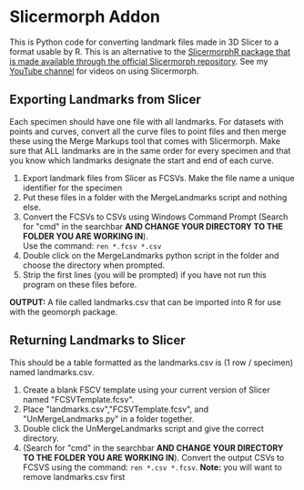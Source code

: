 # Slicermorph Addon
This is Python code for converting landmark files made in 3D Slicer to a format usable by R.
This is an alternative to the [SlicermorphR package that is made available through the official Slicermorph repository](https://github.com/SlicerMorph/SlicerMorphR).
See my [YouTube channel](https://www.youtube.com/channel/UCJaiHFrVy0wdObYoV-rwXPw) for videos on using Slicermorph.

## Exporting Landmarks from Slicer
Each specimen should have one file with all landmarks. For datasets with points and curves, convert all the curve files to point files and then merge these using the Merge Markups tool that comes with Slicermorph. 
Make sure that ALL landmarks are in the same order for every specimen and that you know which landmarks designate the start and end of each curve.
1. Export landmark files from Slicer as FCSVs. Make the file name a unique identifier for the specimen
2. Put these files in a folder with the MergeLandmarks script and nothing else.
3. Convert the FCSVs to CSVs using Windows Command Prompt (Search for "cmd" in the searchbar **AND CHANGE YOUR DIRECTORY TO THE FOLDER YOU ARE WORKING IN**).\
    Use the command: `ren *.fcsv *.csv`
4. Double click on the MergeLandmarks python script in the folder and choose the directory when prompted.
5. Strip the first lines (you will be prompted) if you have not run this program on these files before.

**OUTPUT:** A file called landmarks.csv that can be imported into R for use with the geomorph package.

## Returning Landmarks to Slicer
This should be a table formatted as the landmarks.csv is (1 row / specimen) named landmarks.csv.

1. Create a blank FSCV template using your current version of Slicer named "FCSVTemplate.fcsv".
2. Place "landmarks.csv","FCSVTemplate.fcsv", and "UnMergeLandmarks.py" in a folder together.
3. Double click the UnMergeLandmarks script and give the correct directory.
4. (Search for "cmd" in the searchbar **AND CHANGE YOUR DIRECTORY TO THE FOLDER YOU ARE WORKING IN**). Convert the output CSVs to FCSVS using the command: `ren *.csv *.fcsv`. **Note:** you will want to remove landmarks.csv first
